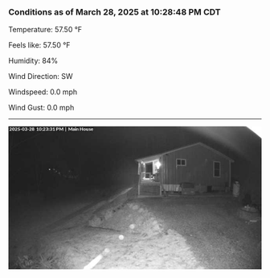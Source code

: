 ### Conditions as of March 28, 2025 at 10:28:48 PM CDT 

Temperature: 57.50 &deg;F

Feels like: 57.50 &deg;F

Humidity: 84%

Wind Direction: SW

Windspeed: 0.0 mph

Wind Gust: 0.0 mph

---

<img src="./images/latest.jpeg"/>

